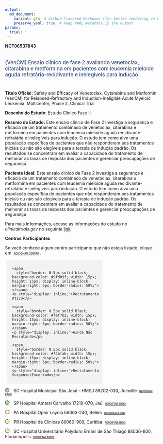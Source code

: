 ```yaml
---
output: 
  md_document:
    variant: gfm  # GitHub-flavored Markdown (for better rendering on GitHub)
    preserve_yaml: true  # Keep YAML metadata in the output
params:
  trial: ''
---
```


**NCT06537843**

<div style="padding: 5px 5px 5px 0px; font-size: 1.20em; font-weight: 500; color: #2E4A7F; text-align: left; margin-bottom: 20px">

(VenCM) Ensaio clínico de fase 2 avaliando venetoclax, citarabina e
metformina em pacientes com leucemia mieloide aguda
refratária-recidivante e inelegíveis para indução.

</div>

**Título Oficial:** Safety and Efficacy of Venetoclax, Cytarabine and
Metformin (VenCM) for Relapsed-Refractory and Induction-Ineligible Acute
Myeloid Leukemia: Multicenter, Phase 2, Clinical Trial

**Desenho do Estudo:** Estudo Clinico Fase II

**Resumo do Estudo:** Este ensaio clínico de Fase 2 investiga a
segurança e eficácia de um tratamento combinado de venetoclax,
citarabina e metformina em pacientes com leucemia mieloide aguda
recidivante-refratária e inelegíveis para indução. O estudo tem como
alvo uma população específica de pacientes que não responderam aos
tratamentos iniciais ou não são elegíveis para a terapia de indução
padrão. Os resultados se concentram em avaliar a capacidade do
tratamento de melhorar as taxas de resposta dos pacientes e gerenciar
preocupações de segurança.

**Paciente Ideal:** Este ensaio clínico de Fase 2 investiga a segurança
e eficácia de um tratamento combinado de venetoclax, citarabina e
metformina em pacientes com leucemia mieloide aguda
recidivante-refratária e inelegíveis para indução. O estudo tem como
alvo uma população específica de pacientes que não responderam aos
tratamentos iniciais ou não são elegíveis para a terapia de indução
padrão. Os resultados se concentram em avaliar a capacidade do
tratamento de melhorar as taxas de resposta dos pacientes e gerenciar
preocupações de segurança.

Para mais informações, acesse as informações do estudo no
*clinicaltrials.gov* no seguinte
[link](https://clinicaltrials.gov/ct2/show/NCT06537843)

**Centros Participantes**

Se você conhece algum centro participante que não esteja listado, clique
em
<span style="color: #2E4A7F; margin-left: 2px; padding: 2px; background-color: #f3f2f1; border-radius: 8px; font-weight: 500; font-size: 0.6em">[ADICIONAR
CENTRO](https://flazar.shinyapps.io/formsapp?study_nct_id=NCT06537843&location_id=N%2FA&location_full_name=N%2FA&form_type=Adicionar%20Centro%7D)</span>.

<div style="margin-bottom: 8px; margin-left: 5px; padding: 8px; max-width: 300px; background-color: #f3f2f1; border-radius: 8px;">

<div style="margin-left: 10px;">

    <span 
      style="border: 0.5px solid black; background-color: #9fd89f; width: 15px; height: 15px; display: inline-block; margin-right: 5px; border-radius: 50%;"></span>
    <p style="display: inline;">Recrutamento Ativo</p>

</div>

<div style="margin-left: 10px;">

    <span 
      style="border: 0.5px solid black; background-color: #fef7b2; width: 15px; height: 15px; display: inline-block; margin-right: 5px; border-radius: 50%;"></span>
    <p style="display: inline;">Ainda Não Recrutando</p>

</div>

<div style="margin-left: 10px;">

    <span 
      style="border: 0.5px solid black; background-color: #f4bfab; width: 15px; height: 15px; display: inline-block; margin-right: 5px; border-radius: 50%;"></span>
    <p style="display: inline;">Recrutamento Suspenso/Encerrado</p>

</div>

</div>

<span style="border: 0.5px solid black; display: inline-block; width: 12px; height: 12px; border-radius: 50%; margin-right: 10px; padding-bottom: 0px; background-color: #9fd89f;"></span>
SC Hospital Municipal São José – HMSJ 89202-030, Joinville
<span style="color: #2E4A7F; margin-left: 2px; padding: 2px; background-color: #f3f2f1; border-radius: 8px; font-weight: 500; font-size: 0.6em">[REPORTAR
ERRO](https://flazar.shinyapps.io/formsapp?study_nct_id=NCT06537843&location_id=HOSPITALMUNICIPALSAOJOSEJOINVILLEBRAZIL&location_full_name=Hospital%20Municipal%20S%C3%A3o%20Jos%C3%A9%20%E2%80%93%20HMSJ%2C%2089202-030%2C%20Joinville&form_type=Reportar%20Erro)</span>

<span style="border: 0.5px solid black; display: inline-block; width: 12px; height: 12px; border-radius: 50%; margin-right: 10px; padding-bottom: 0px; background-color: #9fd89f;"></span>
SP Hospital Amaral Carvalho 17210-070, Jaú
<span style="color: #2E4A7F; margin-left: 2px; padding: 2px; background-color: #f3f2f1; border-radius: 8px; font-weight: 500; font-size: 0.6em">[REPORTAR
ERRO](https://flazar.shinyapps.io/formsapp?study_nct_id=NCT06537843&location_id=HOSPITALAMARALCARVALHOJAUBRAZIL&location_full_name=Hospital%20Amaral%20Carvalho%2C%2017210-070%2C%20Ja%C3%BA&form_type=Reportar%20Erro)</span>

<span style="border: 0.5px solid black; display: inline-block; width: 12px; height: 12px; border-radius: 50%; margin-right: 10px; padding-bottom: 0px; background-color: #fef7b2;"></span>
PA Hospital Ophir Loyola 66063-240, Belém
<span style="color: #2E4A7F; margin-left: 2px; padding: 2px; background-color: #f3f2f1; border-radius: 8px; font-weight: 500; font-size: 0.6em">[REPORTAR
ERRO](https://flazar.shinyapps.io/formsapp?study_nct_id=NCT06537843&location_id=HOSPITALOPHIRLOYOLABELEMBRAZIL&location_full_name=Hospital%20Ophir%20Loyola%2C%2066063-240%2C%20Bel%C3%A9m&form_type=Reportar%20Erro)</span>

<span style="border: 0.5px solid black; display: inline-block; width: 12px; height: 12px; border-radius: 50%; margin-right: 10px; padding-bottom: 0px; background-color: #fef7b2;"></span>
PR Hospital de Clínicas 80060-900, Curitiba
<span style="color: #2E4A7F; margin-left: 2px; padding: 2px; background-color: #f3f2f1; border-radius: 8px; font-weight: 500; font-size: 0.6em">[REPORTAR
ERRO](https://flazar.shinyapps.io/formsapp?study_nct_id=NCT06537843&location_id=HOSPITALDECLINICASDAUFPRCURITIBABRAZIL&location_full_name=Hospital%20de%20Cl%C3%ADnicas%2C%2080060-900%2C%20Curitiba&form_type=Reportar%20Erro)</span>

<span style="border: 0.5px solid black; display: inline-block; width: 12px; height: 12px; border-radius: 50%; margin-right: 10px; padding-bottom: 0px; background-color: #fef7b2;"></span>
SC Hospital Universitário Polydoro Ernani de São Thiago 88036-800,
Florianópolis
<span style="color: #2E4A7F; margin-left: 2px; padding: 2px; background-color: #f3f2f1; border-radius: 8px; font-weight: 500; font-size: 0.6em">[REPORTAR
ERRO](https://flazar.shinyapps.io/formsapp?study_nct_id=NCT06537843&location_id=HOSPITALUNIVERSITARIOPOLYDOROERNANIDESAOTHIAGOFLORIANOPOLISBRAZIL&location_full_name=Hospital%20Universit%C3%A1rio%20Polydoro%20Ernani%20de%20S%C3%A3o%20Thiago%2C%2088036-800%2C%20Florian%C3%B3polis&form_type=Reportar%20Erro)</span>
